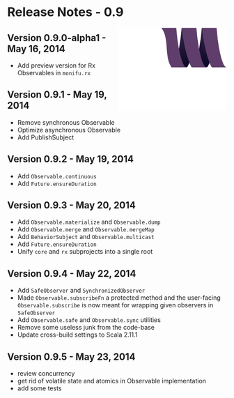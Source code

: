 # Release Notes - 0.9

<img src="/docs/assets/monifu.png" align="right" />

## Version 0.9.0-alpha1 - May 16, 2014

- Add preview version for Rx Observables in `monifu.rx`

## Version 0.9.1 - May 19, 2014

- Remove synchronous Observable
- Optimize asynchronous Observable
- Add PublishSubject

## Version 0.9.2 - May 19, 2014

- Add `Observable.continuous`
- Add `Future.ensureDuration`

## Version 0.9.3 - May 20, 2014

- Add `Observable.materialize` and `Observable.dump`
- Add `Observable.merge` and `Observable.mergeMap`
- Add `BehaviorSubject` and `Observable.multicast`
- Add `Future.ensureDuration`
- Unify `core` and `rx` subprojects into a single root

## Version 0.9.4 - May 22, 2014

- Add `SafeObserver` and `SynchronizedObserver`
- Made `Observable.subscribeFn` a protected method and the user-facing `Observable.subscribe` is now meant for wrapping given observers in `SafeObserver`
- Add `Observable.safe` and `Observable.sync` utilities
- Remove some useless junk from the code-base
- Update cross-build settings to Scala 2.11.1

## Version 0.9.5 - May 23, 2014

- review concurrency 
- get rid of volatile state and atomics in Observable implementation
- add some tests